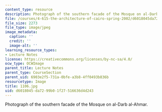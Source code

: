 ```yaml
---
content_type: resource
description: Photograph of the southern facade of the Mosque on al-Darb al-Ahmar.
file: /courses/4-615-the-architecture-of-cairo-spring-2002/d6018045da7299b01f27516636d4d243_1106.jpg
file_size: 2273
file_type: image/jpeg
image_metadata:
  caption: ''
  credit: ''
  image-alt: ''
learning_resource_types:
- Lecture Notes
license: https://creativecommons.org/licenses/by-nc-sa/4.0/
ocw_type: OCWImage
parent_title: Lecture Notes
parent_type: CourseSection
parent_uid: 6903e2f5-731a-0bfe-a3b8-4ff0493b836b
resourcetype: Image
title: 1106.jpg
uid: d6018045-da72-99b0-1f27-516636d4d243
---
```

Photograph of the southern facade of the Mosque on al-Darb al-Ahmar.